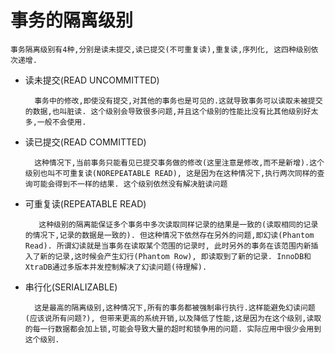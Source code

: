 # 事务的隔离级别
    事务隔离级别有4种,分别是读未提交,读已提交(不可重复读),重复读,序列化, 这四种级别依次递增.  
- 读未提交(READ UNCOMMITTED)  
     
        事务中的修改,即使没有提交,对其他的事务也是可见的.这就导致事务可以读取未被提交的数据,也叫脏读. 这个级别会导致很多问题,并且这个级别的性能比没有比其他级别好太多,一般不会使用.  
    
- 读已提交(READ COMMITTED)  
        
        这种情况下,当前事务只能看见已提交事务做的修改(这里注意是修改,而不是新增).这个级别也叫不可重复读(NOREPEATABLE READ), 这是因为在这种情况下,执行两次同样的查询可能会得到不一样的结果. 这个级别依然没有解决脏读问题
        
- 可重复读(REPEATABLE READ)  

         这种级别的隔离能保证多个事务中多次读取同样记录的结果是一致的(读取相同的记录的情况下,记录的数据是一致的). 但这种情况下依然存在另外的问题,即幻读(Phantom Read). 所谓幻读就是当事务在读取某个范围的记录时, 此时另外的事务在该范围内新插入了新的记录,这时候会产生幻行(Phantom Row), 即读取到了新的记录. InnoDB和XtraDB通过多版本并发控制解决了幻读问题(待理解).  
         
- 串行化(SERIALIZABLE)  

        这是最高的隔离级别,这种情况下,所有的事务都被强制串行执行.这样能避免幻读问题(应该说所有问题?), 但带来更高的系统开销,以及降低了性能,这是因为在这个级别,读取的每一行数据都会加上锁,可能会导致大量的超时和锁争用的问题. 实际应用中很少会用到这个级别.         